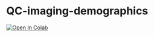 # QC-imaging-demographics

[![Open In Colab](https://colab.research.google.com/assets/colab-badge.svg)](https://colab.research.google.com/github/evaalonsoortiz/QC-imaging-demographics/main/paper.ipynb)